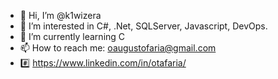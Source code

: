 - 👋 Hi, I’m @k1wizera
- 👀 I’m interested in C#, .Net, SQLServer, Javascript, DevOps.
- 🌱 I’m currently learning C
- 📫 How to reach me: oaugustofaria@gmail.com 
- #️⃣ https://www.linkedin.com/in/otafaria/

<!---
k1wizera/k1wizera is a ✨ special ✨ repository because its `README.md` (this file) appears on your GitHub profile.
You can click the Preview link to take a look at your changes.
--->
